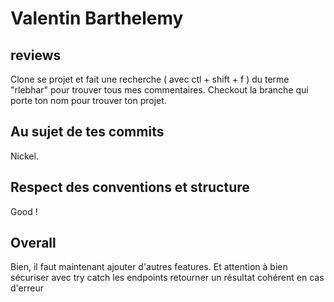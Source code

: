# Valentin Barthelemy

## reviews

Clone se projet et fait une recherche ( avec ctl + shift + f ) du terme "rlebhar" pour trouver tous mes commentaires.
Checkout la branche qui porte ton nom pour trouver ton projet.

## Au sujet de tes commits 

Nickel.

## Respect des conventions et structure

Good !

## Overall

Bien, il faut maintenant ajouter d'autres features.
Et attention à bien sécuriser avec try catch les endpoints retourner un résultat cohérent en cas d'erreur
